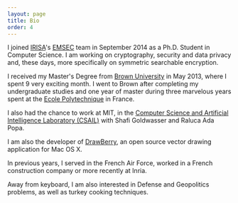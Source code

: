 ```yaml
---
layout: page
title: Bio
order: 4
---
```



I joined [IRISA](http://www.irisa.fr/en)'s [EMSEC](http://www.irisa.fr/emsec/) team in September 2014 as a Ph.D. Student in Computer Science. I am working on cryptography, security and data privacy and, these days, more specifically on symmetric searchable encryption.

I received my Master's Degree from [Brown University](http://cs.brown.edu/) in May 2013, where I spent 9 very exciting month. I went to Brown after completing my undergraduate studies and one year of master during three marvelous years spent at the [Ecole Polytechnique](http://www.polytechnique.edu/jsp/accueil.jsp?LANGUE=1) in France.

I also had the chance to work at MIT, in the [Computer Science and Artificial Intelligence Laboratory (CSAIL)](http://www.csail.mit.edu/) with Shafi Goldwasser and Raluca Ada Popa.

I am also the developer of [DrawBerry](http://raphaelbost.free.fr/DrawBerry.html), an open source vector drawing application for Mac OS X.

In previous years, I served in the French Air Force, worked in a French construction company or more recently at Inria.

Away from keyboard, I am also interested in Defense and Geopolitics problems, as well as turkey cooking techniques.